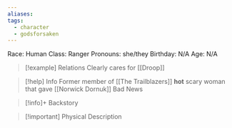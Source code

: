 ```yaml
---
aliases: 
tags:
  - character
  - godsforsaken
---
```

Race: Human
Class: Ranger
Pronouns: she/they
Birthday: N/A
Age: N/A

>[!example] Relations
> Clearly cares for [[Droop]]

>[!help] Info
> Former member of [[The Trailblazers]]
> **hot** scary woman that gave [[Norwick Dornuk]] Bad News
>

>[!info]+ Backstory
>

>[!important] Physical Description